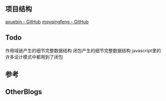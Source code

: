 ## 项目结构
[axuebin - GitHub](https://github.com/axuebin)
[mqyqingfeng - GitHub](https://github.com/mqyqingfeng/Blog)

## Todo
作用域链产生的细节完整数据结构
闭包产生的细节完整数据结构
javascript里的许多设计模式中都用到了闭包

## 参考



## OtherBlogs
